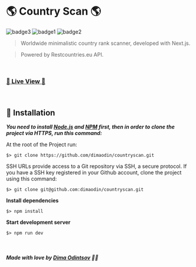 # 🌎 Country Scan 🌎

 ![badge3](https://img.shields.io/badge/nextjs-%23000000.svg?style=for-the-badge&logo=next.js&logoColor=white) ![badge1](https://img.shields.io/badge/javascript-%23323330.svg?style=for-the-badge&logo=javascript&logoColor=%23F7DF1E) ![badge2](https://img.shields.io/badge/css3-%231572B6.svg?style=for-the-badge&logo=css3&logoColor=white)
 
> Worldwide minimalistic country rank scanner, developed with Next.js.

> Powered by Restcountries.eu API.

<br>

### [:rocket: Live View :rocket:](https://country-scan.vercel.app/)

<br>

## :construction_worker: Installation

***You need to install [Node.js](https://nodejs.org/en/download/) and [NPM](https://www.npmjs.com/) first, then in order to clone the project via HTTPS, run this command:***

At the root of the Project run:

```
$> git clone https://github.com/dimaodin/countryscan.git
```

SSH URLs provide access to a Git repository via SSH, a secure protocol. If you have a SSH key registered in your Github account, clone the project using this command:

```
$> git clone git@github.com:dimaodin/countryscan.git
```

**Install dependencies**

```
$> npm install
```

**Start development server**

```
$> npm run dev
```

<br>

##### Made with love by [Dima Odintsov](https://github.com/DimaOdin) 💜🚀

